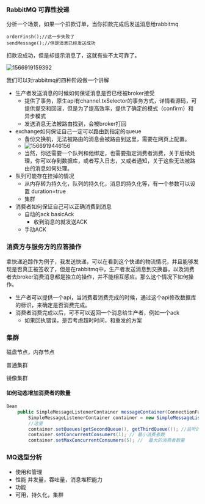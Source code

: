### RabbitMQ 可靠性投递

分析一个场景，如果一个扣款订单，当你扣款完成后发送消息给rabbitmq

```
orderFinsh();//这一步失败了
sendMessage();//但是消息已经发送成功
```

扣款没成功，但是却提示消息了，这就有些不太可靠了。

![1566919159392](C:\Users\99405\AppData\Roaming\Typora\typora-user-images\1566919159392.png)

我们可以对rabbitmq的四种阶段做一个讲解

* 生产者发送消息的时候如何保证消息是否已经被broker接受
  * 提供了事务，原生api有channel.txSelector的事务方式，详情看源码，可提供提交和回滚，但是为了提高效率，提供了确定的模式（confirm）和异步模式
  * 发送消息无法被路由找到，会被broker打回
* exchange如何保证自己一定可以路由到指定的queue
  * 备份交换机，无法被路由的消息会被路由到这里，需要在网页上配置。
  * ![1566919446156](C:\Users\99405\AppData\Roaming\Typora\typora-user-images\1566919446156.png)
  * 当然，你还需要一个队列和他绑定，也需要指定消费者消费，关于后续处理，你可以存到数据库，或者写入日志，又或者通知，关于这些无法被路由的消息如何处理。
* 队列可能存在挂掉的情况
  * 从内存转为持久化，队列的持久化，消息的持久化等，有一个参数可以设置 duration=true
  * 集群
* 消费者如何保证自己可以正确消费到消息
  * 自动的ack basicAck
    * 收到消息的就发送ACK
  * 手动ACK



### 消费方与服务方的应答操作

拿快递追踪作为例子，我发送快递，可以在看到这个快递的物流情况，并且能够发现是否真正被签收了，但是在rabbitmq中，生产者发送消息到交换器，以及消费者去broker消费消息都是独立的操作，并不能相互感应。那么这个情况下如何操作。

* 生产者可以提供一个api，当消费着消费完成的时候，通过这个api修改数据库的标识，来确定是否消费完成。
* 消费者消费完成以后，可不可以返回一个消息给生产者，例如一个ack
  * 如果回执错误，是否考虑超时时间，和重发的方案

### 集群

磁盘节点，内存节点

普通集群

镜像集群

#### 如何动态增加消费者的数量

```java
Bean
    public SimpleMessageListenerContainer messageContainer(ConnectionFactory connectionFactory) {
        SimpleMessageListenerContainer container = new SimpleMessageListenerContainer(connectionFactory);
        //这里
        container.setQueues(getSecondQueue(), getThirdQueue()); //监听的队列
        container.setConcurrentConsumers(1); // 最小消费者数
        container.setMaxConcurrentConsumers(5); //  最大的消费者数量
```

### MQ选型分析

* 使用和管理
* 性能 并发量，吞吐量，消息堆积能力
* 功能
* 可用，持久化，集群